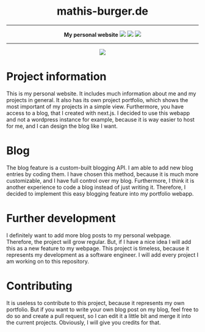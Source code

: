 <div align="center">
    <h1>mathis-burger.de</h1>
<hr>
<strong>My personal website</strong>
<img src="https://img.shields.io/github/checks-status/mathisburger/mathis-burger.de/main?style=for-the-badge" />
<img src="https://img.shields.io/github/license/mathisburger/mathis-burger.de?style=for-the-badge" />
<img src="https://img.shields.io/github/last-commit/mathisburger/mathis-burger.de?style=for-the-badge" />
</div>
<hr>
<div align="center">
<img src="https://upload.wikimedia.org/wikipedia/commons/thumb/8/8e/Nextjs-logo.svg/1200px-Nextjs-logo.svg.png" />    
</div>

# Project information

This is my personal website. It includes much information about me and my projects in general. It also has its own
project portfolio, which shows the most important of my projects in a simple view. Furthermore, you have access to
a blog, that I created with next.js. I decided to use this webapp and not a wordpress instance for example, because it
is way easier to host for me, and I can design the blog like I want.

# Blog

The blog feature is a custom-built blogging API. I am able to add new blog entries by coding them. I have chosen this
method, because it is much more customizable, and I have full control over my blog. Furthermore, I think it is another
experience to code a blog instead of just writing it. Therefore, I decided to implement this easy blogging feature into
my portfolio webapp.

# Further development

I definitely want to add more blog posts to my personal webpage. Therefore, the project will grow regular. But, if I have
a nice idea I will add this as a new feature to my webpage. This project is timeless, because it represents my development
as a software engineer. I will add every project I am working on to this repository. 

# Contributing
It is useless to contribute to this project, because it represents my own portfolio. But if you want to write your own
blog post on my blog, feel free to do so and create a pull request, so I can edit it a little bit and merge it into
the current projects. Obviously, I will give you credits for that.
